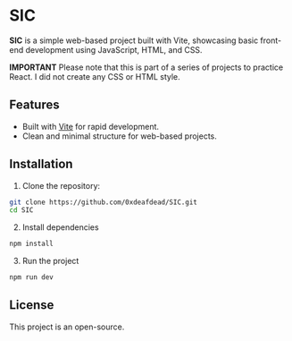 # SIC

**SIC** is a simple web-based project built with Vite, showcasing basic front-end development using JavaScript, HTML, and CSS.

**IMPORTANT** Please note that this is part of a series of projects to practice React. I did not create any CSS or HTML style.

## Features
- Built with [Vite](https://vitejs.dev/) for rapid development.
- Clean and minimal structure for web-based projects.

## Installation

1. Clone the repository:
```bash
git clone https://github.com/0xdeafdead/SIC.git
cd SIC
```
2. Install dependencies
```bash
npm install
```
3. Run the project
```bash
npm run dev
```
## License
This project is an open-source.
